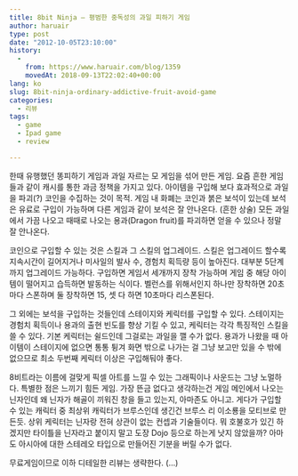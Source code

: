 ```yaml
---
title: 8bit Ninja – 평범한 중독성의 과일 피하기 게임
author: haruair
type: post
date: "2012-10-05T23:10:00"
history:
  - 
    from: https://www.haruair.com/blog/1359
    movedAt: 2018-09-13T22:02:40+00:00
lang: ko
slug: 8bit-ninja-ordinary-addictive-fruit-avoid-game
categories:
  - 리뷰
tags:
  - game
  - Ipad game
  - review

---
```

한때 유행했던 똥피하기 게임과 과일 자르는 모 게임을 섞어 만든 게임. 요즘 흔한 게임들과 같이 캐시를 통한 과금 정책을 가지고 있다. 아이템을 구입해 보다 효과적으로 과일을 파괴(?) 코인을 수집하는 것이 목적. 게임 내 화폐는 코인과 붉은 보석이 있는데 보석은 유료로 구입이 가능하며 다른 게임과 같이 보석은 잘 안나온다. (흔한 상술) 모든 과일에서 가끔 나오고 때때로 나오는 용과(Dragon fruit)를 파괴하면 얻을 수 있으나 정말 잘 안나온다.

코인으로 구입할 수 있는 것은 스킬과 그 스킬의 업그레이드. 스킬은 업그레이드 할수록 지속시간이 길어지거나 미사일의 발사 수, 경험치 획득량 등이 높아진다. 대부분 5단계까지 업그레이드 가능하다. 구입하면 게임서 세개까지 장착 가능하며 게임 중 해당 아이템이 떨어지고 습득하면 발동하는 식이다. 벨런스를 위해서인지 하나만 장착하면 20초마다 스폰하며 둘 장착하면 15, 셋 다 하면 10초마다 리스폰된다.

그 외에는 보석을 구입하는 것들인데 스테이지와 케릭터를 구입할 수 있다. 스테이지는 경험치 획득이나 용과의 출현 빈도를 향상 기킬 수 있고, 케릭터는 각각 특징적인 스킬을 쓸 수 있다. 기본 케릭터는 쉴드인데 그걸로는 과일을 깰 수가 없다. 용과가 나왔을 때 아이템이 스테이지에 없으면 통통 튕겨 화면 밖으로 나가는 걸 그냥 보고만 있을 수 밖에 없으므로 최소 두번째 케릭터 이상은 구입해둬야 좋다.

8비트라는 이름에 걸맞게 픽셀 아트를 느낄 수 있는 그래픽이나 사운드는 그냥 노멀하다. 특별한 점은 느끼기 힘든 게임. 가장 뜬금 없다고 생각하는건 게임 메인에서 나오는 닌자인데 왜 닌자가 해골이 끼워진 창을 들고 있는지, 아마존도 아니고. 게다가 구입할 수 있는 캐릭터 중 최상위 캐릭터가 브루스인데 생긴건 브루스 리 이소룡을 모티브로 만든듯. 상위 케릭터는 닌자랑 전혀 상관이 없는 컨셉과 기술들이다. 뭐 호불호가 있긴 하겠지만 타이틀을 닌자라고 붙이지 말고 도장 Dojo 등으로 하는게 낫지 않았을까? 아마도 아시아에 대한 스테레오 타입으로 만들어진 기분을 버릴 수가 없다.

무료게임이므로 이하 디테일한 리뷰는 생략한다. (&#8230;)